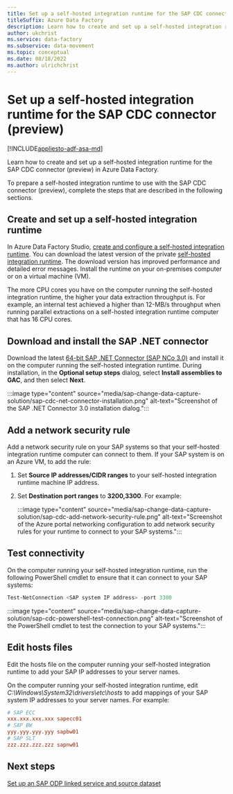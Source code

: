```yaml
---
title: Set up a self-hosted integration runtime for the SAP CDC connector (preview)
titleSuffix: Azure Data Factory
description: Learn how to create and set up a self-hosted integration runtime for your SAP change data capture (CDC) solution (preview) in Azure Data Factory.
author: ukchrist
ms.service: data-factory
ms.subservice: data-movement
ms.topic: conceptual
ms.date: 08/18/2022
ms.author: ulrichchrist
---
```


# Set up a self-hosted integration runtime for the SAP CDC connector (preview)

[!INCLUDE[appliesto-adf-asa-md](includes/appliesto-adf-asa-md.md)]

Learn how to create and set up a self-hosted integration runtime for the SAP CDC connector (preview) in Azure Data Factory.

To prepare a self-hosted integration runtime to use with the SAP CDC connector (preview), complete the steps that are described in the following sections.

## Create and set up a self-hosted integration runtime

In Azure Data Factory Studio, [create and configure a self-hosted integration runtime](create-self-hosted-integration-runtime.md?tabs=data-factory). You can download the latest version of the private [self-hosted integration runtime](https://www.microsoft.com/download/details.aspx?id=39717). The download version has improved performance and detailed error messages. Install the runtime on your on-premises computer or on a virtual machine (VM).

The more CPU cores you have on the computer running the self-hosted integration runtime, the higher your data extraction throughput is. For example, an internal test achieved a higher than 12-MB/s throughput when running parallel extractions on a self-hosted integration runtime computer that has 16 CPU cores.

## Download and install the SAP .NET connector

Download the latest [64-bit SAP .NET Connector (SAP NCo 3.0)](https://support.sap.com/en/product/connectors/msnet.html) and install it on the computer running the self-hosted integration runtime. During installation, in the **Optional setup steps** dialog, select **Install assemblies to GAC**, and then select **Next**.

:::image type="content" source="media/sap-change-data-capture-solution/sap-cdc-net-connector-installation.png" alt-text="Screenshot of the SAP .NET Connector 3.0 installation dialog.":::

## Add a network security rule

Add a network security rule on your SAP systems so that your self-hosted integration runtime computer can connect to them. If your SAP system is on an Azure VM, to add the rule:

1. Set **Source IP addresses/CIDR ranges** to your self-hosted integration runtime machine IP address.

1. Set **Destination port ranges** to **3200,3300**.  For example:

   :::image type="content" source="media/sap-change-data-capture-solution/sap-cdc-add-network-security-rule.png" alt-text="Screenshot of the Azure portal networking configuration to add network security rules for your runtime to connect to your SAP systems.":::

## Test connectivity

On the computer running your self-hosted integration runtime, run the following PowerShell cmdlet to ensure that it can connect to your SAP systems:

```powershell
Test-NetConnection <SAP system IP address> -port 3300 
```

:::image type="content" source="media/sap-change-data-capture-solution/sap-cdc-powershell-test-connection.png" alt-text="Screenshot of the PowerShell cmdlet to test the connection to your SAP systems.":::

## Edit hosts files

Edit the hosts file on the computer running your self-hosted integration runtime to add your SAP IP addresses to your server names.

On the computer running your self-hosted integration runtime, edit *C:\Windows\System32\drivers\etc\hosts* to add mappings of your SAP system IP addresses to your server names.  For example:

```ini
# SAP ECC 
xxx.xxx.xxx.xxx sapecc01 
# SAP BW 
yyy.yyy.yyy.yyy sapbw01 
# SAP SLT 
zzz.zzz.zzz.zzz sapnw01 
```

## Next steps

[Set up an SAP ODP linked service and source dataset](sap-change-data-capture-prepare-linked-service-source-dataset.md)
